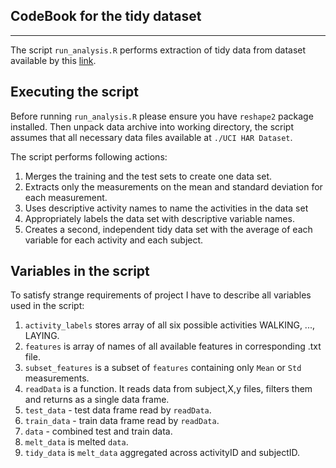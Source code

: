 ## CodeBook for the tidy dataset
--------------------------------

The script `run_analysis.R` performs extraction of tidy data from dataset available by this [link](https://d396qusza40orc.cloudfront.net/getdata%2Fprojectfiles%2FUCI%20HAR%20Dataset.zip).


Executing the script
--------------------

Before running `run_analysis.R` please ensure you have `reshape2` package installed. Then unpack data archive into working directory, the script assumes that all necessary data files available at `./UCI HAR Dataset`.

The script performs following actions:
1. Merges the training and the test sets to create one data set.
2. Extracts only the measurements on the mean and standard deviation for each measurement. 
3. Uses descriptive activity names to name the activities in the data set
4. Appropriately labels the data set with descriptive variable names. 
5. Creates a second, independent tidy data set with the average of each variable for each activity and each subject. 


Variables in the script
-----------------------

To satisfy strange requirements of project I have to describe all variables used in the script:
1. `activity_labels` stores array of all six possible activities WALKING, ..., LAYING.
2. `features` is array of names of all available features in corresponding .txt file.
3. `subset_features` is a subset of `features` containing only `Mean` or `Std` measurements.
4. `readData` is a function. It reads data from subject,X,y files, filters them and returns as a single data frame.
5. `test_data` - test data frame read by `readData`.
6. `train_data` - train data frame read by `readData`.
7. `data` - combined test and train data.
8. `melt_data` is melted `data`.
9. `tidy_data` is `melt_data` aggregated across activityID and subjectID.
